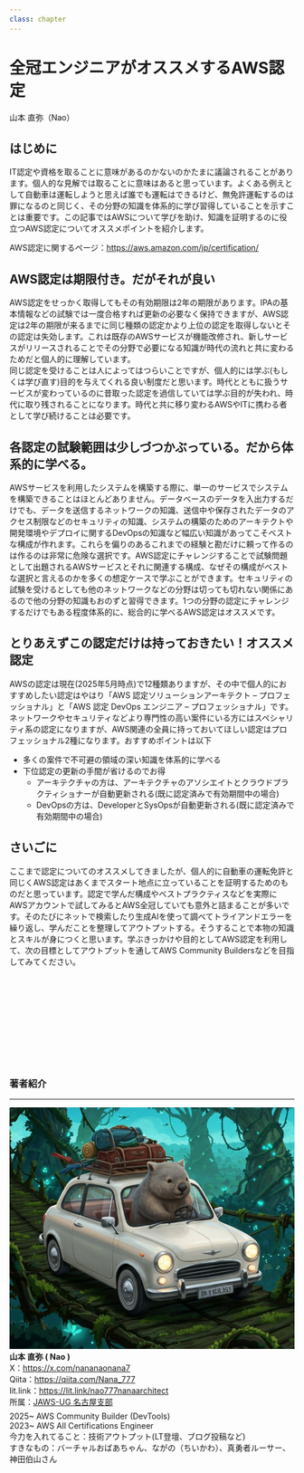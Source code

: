 ```yaml
---
class: chapter
---
```


# 全冠エンジニアがオススメするAWS認定

<div class="flush-right">
山本 直弥（Nao）
</div>

## はじめに
IT認定や資格を取ることに意味があるのかないのかたまに議論されることがあります。個人的な見解では取ることに意味はあると思っています。よくある例えとして自動車は運転しようと思えば誰でも運転はできるけど、無免許運転するのは罪になるのと同じく、その分野の知識を体系的に学び習得していることを示すことは重要です。この記事ではAWSについて学びを助け、知識を証明するのに役立つAWS認定についてオススメポイントを紹介します。

AWS認定に関するページ：https://aws.amazon.com/jp/certification/

## AWS認定は期限付き。だがそれが良い
AWS認定をせっかく取得してもその有効期限は2年の期限があります。IPAの基本情報などの試験では一度合格すれば更新の必要なく保持できますが、AWS認定は2年の期限が来るまでに同じ種類の認定かより上位の認定を取得しないとその認定は失効します。これは既存のAWSサービスが機能改修され、新しサービスがリリースされることでその分野で必要になる知識が時代の流れと共に変わるためだと個人的に理解しています。  
同じ認定を受けることは人によってはつらいことですが、個人的には学ぶ(もしくは学び直す)目的を与えてくれる良い制度だと思います。時代とともに扱うサービスが変わっているのに昔取った認定を過信していては学ぶ目的が失われ、時代に取り残されることになります。時代と共に移り変わるAWSやITに携わる者として学び続けることは必要です。


## 各認定の試験範囲は少しづつかぶっている。だから体系的に学べる。
AWSサービスを利用したシステムを構築する際に、単一のサービスでシステムを構築できることはほとんどありません。データベースのデータを入出力するだけでも、データを送信するネットワークの知識、送信中や保存されたデータのアクセス制限などのセキュリティの知識、システムの構築のためのアーキテクトや開発環境やデプロイに関するDevOpsの知識など幅広い知識があってこそベストな構成が作れます。これらを偏りのあるこれまでの経験と勘だけに頼って作るのは作るのは非常に危険な選択です。AWS認定にチャレンジすることで試験問題として出題されるAWSサービスとそれに関連する構成、なぜその構成がベストな選択と言えるのかを多くの想定ケースで学ぶことができます。セキュリティの試験を受けるとしても他のネットワークなどの分野は切っても切れない関係にあるので他の分野の知識もおのずと習得できます。1つの分野の認定にチャレンジするだけでもある程度体系的に、総合的に学べるAWS認定はオススメです。

## とりあえずこの認定だけは持っておきたい！オススメ認定
AWSの認定は現在(2025年5月時点)で12種類ありますが、その中で個人的におすすめしたい認定はやはり「AWS 認定ソリューションアーキテクト – プロフェッショナル」と「AWS 認定 DevOps エンジニア – プロフェッショナル」です。ネットワークやセキュリティなどより専門性の高い案件にいる方にはスペシャリティ系の認定になりますが、AWS関連の全員に持っておいてほしい認定はプロフェッショナル2種になります。おすすめポイントは以下
- 多くの案件で不可避の領域の深い知識を体系的に学べる
- 下位認定の更新の手間が省けるのでお得
  - アーキテクチャの方は、アーキテクチャのアソシエイトとクラウドプラクティショナーが自動更新される(既に認定済みで有効期間中の場合)
  - DevOpsの方は、DeveloperとSysOpsが自動更新される(既に認定済みで有効期間中の場合)

## さいごに
ここまで認定についてのオススメしてきましたが、個人的に自動車の運転免許と同じくAWS認定はあくまでスタート地点に立っていることを証明するためのものだと思っています。認定で学んだ構成やベストプラクティスなどを実際にAWSアカウントで試してみるとAWS全冠していても意外と詰まることが多いです。そのたびにネットで検索したり生成AIを使って調べてトライアンドエラーを繰り返し、学んだことを整理してアウトプットする。そうすることで本物の知識とスキルが身につくと思います。学ぶきっかけや目的としてAWS認定を利用して、次の目標としてアウトプットを通してAWS Community Buildersなどを目指してみてください。

　

　　

　　　

　　　

　　

### 著者紹介

---

<div class="author-profile">
    <img src="images/naosan.jpg">
    <div>
        <div>
            <b>山本 直弥 ( Nao )</b></br> 
            X：<a href="https://x.com/nananaonana7">https://x.com/nananaonana7</a></br> 
            Qiita：<a href="https://qiita.com/Nana_777">https://qiita.com/Nana_777</a></br> 
            lit.link：<a href="https://qiita.com/Nana_777">https://lit.link/nao777nanaarchitect</a></br> 
            所属：<a href="https://jawsug-nagoya.connpass.com/">JAWS-UG 名古屋支部</a>
        </div>
    </div>
</div>
<p style="margin-top: 0.5em; margin-bottom: 2em;">
2025~ AWS Community Builder (DevTools)<br>
2023~ AWS All Certifications Engineer<br>
今力を入れてること：技術アウトプット(LT登壇、ブログ投稿など) <br> 
すきなもの：バーチャルおばあちゃん、ながの（ちいかわ）、真勇者ルーサー、神田伯山さん<br>
</p>